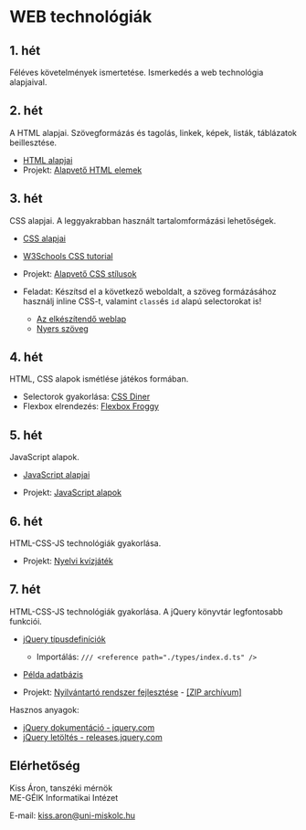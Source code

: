 # WEB technológiák

## 1. hét
Féléves követelmények ismertetése. Ismerkedés a web technológia alapjaival.

## 2. hét
A HTML alapjai. Szövegformázás és tagolás, linkek, képek, listák, táblázatok beillesztése.

* [HTML alapjai](01_html.md)
* Projekt: [Alapvető HTML elemek](https://github.com/aron123/webtech/blob/main/01_html/index.html)

## 3. hét
CSS alapjai. A leggyakrabban használt tartalomformázási lehetőségek.

* [CSS alapjai](02_css.md)
* [W3Schools CSS tutorial](https://www.w3schools.com/css/)

* Projekt: [Alapvető CSS stílusok](https://github.com/aron123/webtech/tree/main/02_css)

* Feladat: Készítsd el a következő weboldalt, a szöveg formázásához használj inline CSS-t, valamint `class`és `id` alapú selectorokat is!
    * [Az elkészítendő weblap](https://raw.githubusercontent.com/aron123/webtech/main/imgs/neumann.png)
    * [Nyers szöveg](https://raw.githubusercontent.com/aron123/webtech/main/data/neumann.txt)
 
## 4. hét
HTML, CSS alapok ismétlése játékos formában.

* Selectorok gyakorlása: [CSS Diner](https://flukeout.github.io/)
* Flexbox elrendezés: [Flexbox Froggy](http://flexboxfroggy.com/#hu)

## 5. hét
JavaScript alapok.

* [JavaScript alapjai](03_js.md)

* Projekt: [JavaScript alapok](https://github.com/aron123/webtech/tree/main/03_js)

## 6. hét
HTML-CSS-JS technológiák gyakorlása.

* Projekt: [Nyelvi kvízjáték](https://github.com/aron123/webtech/tree/main/04_language-quiz)

## 7. hét
HTML-CSS-JS technológiák gyakorlása. A jQuery könyvtár legfontosabb funkciói.

* [jQuery típusdefiníciók](https://raw.githubusercontent.com/aron123/webtech/main/assets/jquery-types.zip)
    * Importálás: `/// <reference path="./types/index.d.ts" />`

* [Példa adatbázis](https://raw.githubusercontent.com/aron123/webtech/main/assets/users.js)

* Projekt: [Nyilvántartó rendszer fejlesztése](https://github.com/aron123/webtech/tree/main/05_jquery) - [[ZIP archívum]]((https://raw.githubusercontent.com/aron123/webtech/main/assets/05_jquery_v1.zip))

Hasznos anyagok:
* [jQuery dokumentáció - jquery.com](https://jquery.com/)
* [jQuery letöltés - releases.jquery.com](https://releases.jquery.com/)

## Elérhetőség
Kiss Áron, tanszéki mérnök<br>
ME-GÉIK Informatikai Intézet

E-mail: kiss.aron@uni-miskolc.hu
